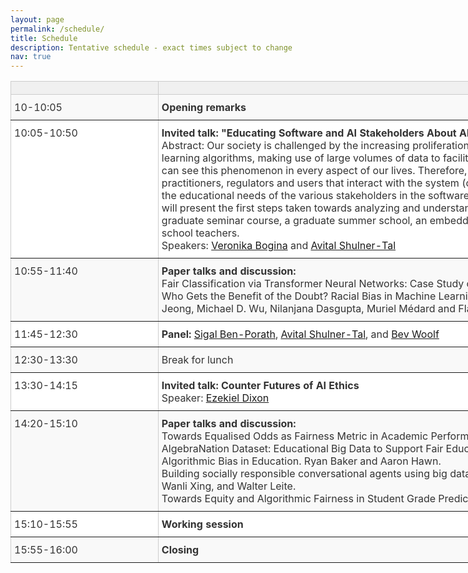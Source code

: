 ```yaml
---
layout: page
permalink: /schedule/
title: Schedule
description: Tentative schedule - exact times subject to change
nav: true
---
```


<!-- |                |            |
| ------------- |-------------|
| 10:00      | Opening remarks       |
| 10:05-10:50   | Invited talk: [Veronika Bogina](http://www.cycat.io/team/veronika-bogina/) and  [Avital Shulner-Tal](http://www.cycat.io/team/avital-shulner-tal/)        |
| 10:50-10:55   | Break        |
| 10:55-11:40   | Paper talks and discussion        |
| 11:40-11:45   | Break        |
| 11:45-12:30   | Panel        |
| 12:30-13:30   | Lunch break        |
| 13:30-14:15   | Invited talk: [Ezekial Dixon](https://www.asc.upenn.edu/people/faculty/ezekiel-dixon-roman-phd)        |
| 14:15-14:20   | Break        |
| 14:20-15:10   | Paper talks and discussion        |
| 15:10-15:55   | Working session        |
| 15:55-16:00   | Closing        |




 -->
<style type="text/css">
.tg  {border-collapse:collapse;border-color:#ccc;border-spacing:0;}
.tg td{background-color:#fff;border-color:#ccc;border-style:solid;border-width:1px;color:#333;
  overflow:hidden;padding:10px 5px;word-break:normal;}
.tg th{background-color:#f0f0f0;border-color:#ccc;border-style:solid;border-width:1px;color:#333;
  font-weight:normal;overflow:hidden;padding:10px 5px;word-break:normal;}
.tg .tg-0pky{border-color:inherit;text-align:left;vertical-align:top}
.tg .tg-btxf{background-color:#f9f9f9;border-color:inherit;text-align:left;vertical-align:top}
@media screen and (max-width: 767px) {.tg {width: auto !important;}.tg col {width: auto !important;}.tg-wrap {overflow-x: auto;-webkit-overflow-scrolling: touch;}}</style>
<div class="tg-wrap"><table class="tg" style="undefined;table-layout: fixed; width: 1260px">
<colgroup>
<col style="width: 236px">
<col style="width: 1024px">
</colgroup>
<thead>
  <tr>
    <th class="tg-0pky"></th>
    <th class="tg-0pky"></th>
  </tr>
</thead>
<tbody>
  <tr>
    <td class="tg-btxf">10-10:05</td>
    <td class="tg-btxf"><b>Opening remarks</b></td>
  </tr>
  <tr>
    <td class="tg-0pky">10:05-10:50</td>
    <td class="tg-0pky"><b>Invited talk: "Educating Software and AI Stakeholders About Algorithmic Fairness, Accountability, Transparency and Ethics."</b><br> Abstract: Our society is challenged by the increasing proliferation of opaque algorithmic systems that apply
		black box machine learning algorithms, making use of large volumes of data to facilitate decision
		making in a wide variety of sensitive applications. We can see this phenomenon in every aspect of
		our lives. Therefore, the education about FATE for different stakeholders: software practitioners,
		regulators and users that interact with the system (owners and subjects) - is required.
		The goal of this talk is to discuss the educational needs of the various stakeholders in the software
		industry in the fields of algorithmic transparency and fairness. We will present the first steps taken
		towards analyzing and understanding the educational needs in the framework of an academic
		graduate seminar course, a graduate summer school, an embedded lecture in a software
		engineering course, and a workshop for high school teachers.<br>Speakers: <a href="http://www.cycat.io/team/veronika-bogina/">Veronika Bogina</a> and  <a href="http://www.cycat.io/team/avital-shulner-tal/">Avital Shulner-Tal</a>
		</td>
  </tr>
  <tr>
    <td class="tg-btxf">10:55-11:40</td>
    <td class="tg-btxf"><b>Paper talks and discussion:</b><br>
		Fair Classification via Transformer Neural Networks: Case Study of an Educational Domain. Modar Sulaiman and Kallol Roy.<br>
		Who Gets the Benefit of the Doubt? Racial Bias in Machine Learning Algorithms Applied to Secondary School Math Education. Haewon Jeong, Michael D. Wu, Nilanjana Dasgupta, Muriel Médard and Flavio P. Calmon.
		</td>
  </tr>
  <tr>
    <td class="tg-0pky">11:45-12:30</td>
    <td class="tg-0pky"><b>Panel:</b> <a href="https://www.gse.upenn.edu/academics/faculty-directory/ben-porath">Sigal Ben-Porath</a>, <a href="http://www.cycat.io/team/avital-shulner-tal/">Avital Shulner-Tal</a>, and <a href="https://www.cics.umass.edu/faculty/directory/woolf_beverly">Bev Woolf</a></td>
  </tr>
  <tr>
    <td class="tg-btxf">12:30-13:30</td>
    <td class="tg-btxf">Break for lunch</td>
  </tr>
  <tr>
    <td class="tg-0pky">13:30-14:15</td>
    <td class="tg-0pky"><b>Invited talk: Counter Futures of AI Ethics</b><br>Speaker: <a href="https://www.asc.upenn.edu/people/faculty/ezekiel-dixon-roman-phd">Ezekiel Dixon</a></td>
  </tr>
  <tr>
    <td class="tg-btxf">14:20-15:10</td>
    <td class="tg-btxf"><b>Paper talks and discussion:</b><br>
			Towards Equalised Odds as Fairness Metric in Academic Performance Prediction. Jannik Dunkelau and Manh Khoi Duong.<br>
		AlgebraNation Dataset: Educational Big Data to Support Fair Educational Machine Learning. Wanli Xing, Chenglu Li, and Walter Leite.<br>
		Algorithmic Bias in Education. Ryan Baker and Aaron Hawn.<br>
		Building socially responsible conversational agents using big data to support online learning: A case with Algebra Nation. Chenglu Li, Wanli Xing, and Walter Leite.<br>
		Towards Equity and Algorithmic Fairness in Student Grade Prediction. Zach Pardos and Weijie Jiang.
		</td>
  </tr>
  <tr>
    <td class="tg-0pky">15:10-15:55</td>
    <td class="tg-0pky"><b>Working session</b></td>
  </tr>
  <tr>
    <td class="tg-btxf">15:55-16:00</td>
    <td class="tg-btxf"><b>Closing</b></td>
  </tr>
</tbody>
</table></div>